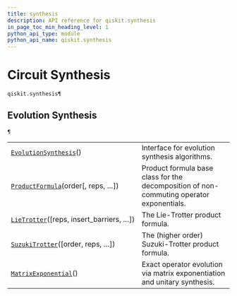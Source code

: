 ```yaml
---
title: synthesis
description: API reference for qiskit.synthesis
in_page_toc_min_heading_level: 1
python_api_type: module
python_api_name: qiskit.synthesis
---
```


<span id="module-qiskit.synthesis" />

<span id="qiskit-synthesis" />

# Circuit Synthesis

<span id="module-qiskit.synthesis" />

`qiskit.synthesis¶`

## Evolution Synthesis

<span id="module-qiskit.synthesis" />

`¶`

|                                                                                                                                          |                                                                                          |
| ---------------------------------------------------------------------------------------------------------------------------------------- | ---------------------------------------------------------------------------------------- |
| [`EvolutionSynthesis`](qiskit.synthesis.EvolutionSynthesis#qiskit.synthesis.EvolutionSynthesis "qiskit.synthesis.EvolutionSynthesis")()  | Interface for evolution synthesis algorithms.                                            |
| [`ProductFormula`](qiskit.synthesis.ProductFormula#qiskit.synthesis.ProductFormula "qiskit.synthesis.ProductFormula")(order\[, reps, …]) | Product formula base class for the decomposition of non-commuting operator exponentials. |
| [`LieTrotter`](qiskit.synthesis.LieTrotter#qiskit.synthesis.LieTrotter "qiskit.synthesis.LieTrotter")(\[reps, insert\_barriers, …])      | The Lie-Trotter product formula.                                                         |
| [`SuzukiTrotter`](qiskit.synthesis.SuzukiTrotter#qiskit.synthesis.SuzukiTrotter "qiskit.synthesis.SuzukiTrotter")(\[order, reps, …])     | The (higher order) Suzuki-Trotter product formula.                                       |
| [`MatrixExponential`](qiskit.synthesis.MatrixExponential#qiskit.synthesis.MatrixExponential "qiskit.synthesis.MatrixExponential")()      | Exact operator evolution via matrix exponentiation and unitary synthesis.                |

